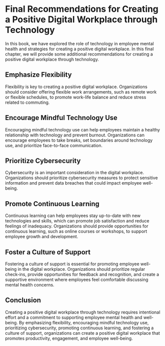 # Final Recommendations for Creating a Positive Digital Workplace through Technology

In this book, we have explored the role of technology in employee mental health and strategies for creating a positive digital workplace. In this final chapter, we will provide some additional recommendations for creating a positive digital workplace through technology.

Emphasize Flexibility
---------------------

Flexibility is key to creating a positive digital workplace. Organizations should consider offering flexible work arrangements, such as remote work or flexible schedules, to promote work-life balance and reduce stress related to commuting.

Encourage Mindful Technology Use
--------------------------------

Encouraging mindful technology use can help employees maintain a healthy relationship with technology and prevent burnout. Organizations can encourage employees to take breaks, set boundaries around technology use, and prioritize face-to-face communication.

Prioritize Cybersecurity
------------------------

Cybersecurity is an important consideration in the digital workplace. Organizations should prioritize cybersecurity measures to protect sensitive information and prevent data breaches that could impact employee well-being.

Promote Continuous Learning
---------------------------

Continuous learning can help employees stay up-to-date with new technologies and skills, which can promote job satisfaction and reduce feelings of inadequacy. Organizations should provide opportunities for continuous learning, such as online courses or workshops, to support employee growth and development.

Foster a Culture of Support
---------------------------

Fostering a culture of support is essential for promoting employee well-being in the digital workplace. Organizations should prioritize regular check-ins, provide opportunities for feedback and recognition, and create a supportive environment where employees feel comfortable discussing mental health concerns.

Conclusion
----------

Creating a positive digital workplace through technology requires intentional effort and a commitment to supporting employee mental health and well-being. By emphasizing flexibility, encouraging mindful technology use, prioritizing cybersecurity, promoting continuous learning, and fostering a culture of support, organizations can create a positive digital workplace that promotes productivity, engagement, and employee well-being.
